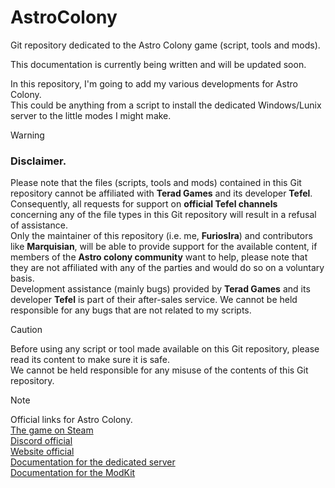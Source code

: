 # AstroColony
Git repository dedicated to the Astro Colony game (script, tools and mods).

This documentation is currently being written and will be updated soon.

In this repository, I'm going to add my various developments for Astro Colony.  
This could be anything from a script to install the dedicated Windows/Lunix server to the little modes I might make.

> [!WARNING]
> ### Disclaimer.  
> Please note that the files (scripts, tools and mods) contained in this Git repository cannot be affiliated with **Terad Games** and its developer **Tefel**.  
> Consequently, all requests for support on **official Tefel channels** concerning any of the file types in this Git repository will result in a refusal of assistance.  
> Only the maintainer of this repository (i.e. me, **FuriosIra**) and contributors like **Marquisian**, will be able to provide support for the available content, if members of the **Astro colony community** want to help, please note that they are not affiliated with any of the parties and would do so on a voluntary basis.  
> Development assistance (mainly bugs) provided by **Terad Games** and its developer **Tefel** is part of their after-sales service. We cannot be held responsible for any bugs that are not related to my scripts.  
  
> [!CAUTION]
> Before using any script or tool made available on this Git repository, please read its content to make sure it is safe.  
> We cannot be held responsible for any misuse of the contents of this Git repository.  

> [!NOTE]
> Official links for Astro Colony.  
> [The game on Steam](https://store.steampowered.com/app/1614550/Astro_Colony/)  
> [Discord official](https://discord.com/invite/EFzAA3w)  
> [Website official](https://astrocolony.com/)  
> [Documentation for the dedicated server](https://docs.google.com/document/d/11sC1F2HdSymO44Hklg3nfrO5D66YIs7rEUrGV1GjpDM)  
> [Documentation for the ModKit](https://docs.google.com/document/d/1ZDhyMEZzLPiHIUOYyHeiAVVUIPFvbwLul9WAgymHazI)  
